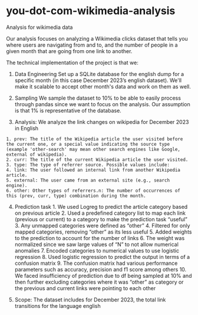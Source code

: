 # you-dot-com-wikimedia-analysis
Analysis for wikimedia data


Our analysis focuses on analyzing a Wikimedia clicks dataset that tells you where users are navigating from and to, and the number of people in a given month that are going from one link to another.

The technical implementation of the project is that we:

  1. Data Engineering Set up a SQLite database for the english dump for a specific month (in this case December 2023’s english dataset). We'll make it scalable to accept other month's data and work on them as well.

  2. Sampling We sample the dataset to 10% to be able to easily process through pandas since we want to focus on the analysis. Our assumption is that 1% is representative of the database.

  3. Analysis: We analyze the link changes on wikipedia for December 2023 in English

    1. prev: The title of the Wikipedia article the user visited before the current one, or a special value indicating the source type (example 'other-search' may mean other search engines like Google, external of wikipedia).
    2. curr: The title of the current Wikipedia article the user visited.
    3. type: The type of referrer source. Possible values include:
    4. link: The user followed an internal link from another Wikipedia article.
    5. external: The user came from an external site (e.g., search engine).
    6. other: Other types of referrers.n: The number of occurrences of this (prev, curr, type) combination during the month.

  4. Prediction task
    1. We used Logreg to predict the article category based on previous article
    2. Used a predefined category list to map each link (previous or current) to a category to make the prediction task “useful”
    3. Any unmapped categories were defined as “other”
    4. Filtered for only mapped categories, removing “other” as its less useful
    5. Added weights to the prediction to account for the number of links
    6. The weight was normalized since we saw large values of “N” to not allow numerical anomalies
    7. Encoded categories to numerical values to use logistic regression
    8. Used logistic regression to predict the output in terms of a confusion matrix
    9. The confusion matrix had various performance parameters such as accuracy, precision and f1 score among others
    10. We faced insufficiency of prediction due to df being sampled at 10% and then further excluding categories where it was “other” as category or the previous and current links were pointing to each other

5. Scope: The dataset includes for December 2023, the total link transitions for the language english
  
  
       
